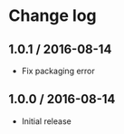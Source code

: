 # Change log

## 1.0.1 / 2016-08-14

- Fix packaging error

## 1.0.0 / 2016-08-14

- Initial release
